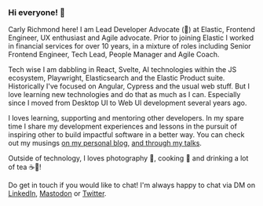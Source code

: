 ### Hi everyone! 👋

Carly Richmond here! I am Lead Developer Advocate (🥑) at Elastic, Frontend Engineer, UX enthusiast and Agile advocate. Prior to joining Elastic I worked in financial services for over 10 years, in a mixture of roles including Senior Frontend Engineer, Tech Lead, People Manager and Agile Coach.

Tech wise I am dabbling in React, Svelte, AI technologies within the JS ecosystem, Playwright, Elasticsearch and the Elastic Product suite. Historically I've focused on Angular, Cypress and the usual web stuff. But I love learning new technologies and do that as much as I can. Especially since I moved from Desktop UI to Web UI development several years ago.

I loves learning, supporting and mentoring other developers. In my spare time I share my development experiences and lessons in the pursuit of inspiring other to build impactful software in a better way. You can check out my musings [on my personal blog,](https://carlyrichmond.com/blog-home/) [and through my talks](https://carlyrichmond.com/talks/).

Outside of technology, I loves photography 📸, cooking 🥘 and drinking a lot of tea ☕🍵!

Do get in touch if you would like to chat! I'm always happy to chat via DM on [LinkedIn](https://www.linkedin.com/in/carly-richmond-b4b03563/), [Mastodon](https://mastodon.social/@carlyrichmond) or [Twitter](https://twitter.com/CarlyLRichmond).

<!--
**carlyrichmond/carlyrichmond** is a ✨ _special_ ✨ repository because its `README.md` (this file) appears on your GitHub profile.

Here are some ideas to get you started:

- 🔭 I’m currently working on ...
- 🌱 I’m currently learning ...
- 👯 I’m looking to collaborate on ...
- 🤔 I’m looking for help with ...
- 💬 Ask me about ...
- 📫 How to reach me: ...
- 😄 Pronouns: ...
- ⚡ Fun fact: ...
-->
